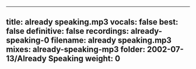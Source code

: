 
---
title: already speaking.mp3
vocals: false
best: false
definitive: false
recordings: already-speaking-0
filename: already speaking.mp3
mixes: already-speaking-mp3
folder: 2002-07-13/Already Speaking
weight: 0
---
